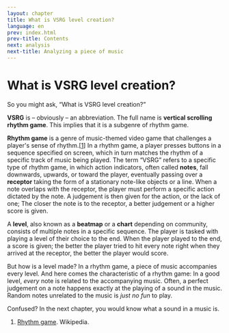 ```yaml
---
layout: chapter
title: What is VSRG level creation?
language: en
prev: index.html
prev-title: Contents
next: analysis
next-title: Analyzing a piece of music
---
```


# What is VSRG level creation?

So you might ask, &ldquo;What is VSRG level creation?&rdquo;

**VSRG** is &ndash; obviously &ndash; an abbreviation. The full name is
**vertical scrolling rhythm game**. This implies that it is a subgenre
of rhythm game.

**Rhythm game** is a genre of music-themed video game that challenges
a player's sense of rhythm.\[[1]\] In a rhythm game, a player presses
buttons in a sequence specified on screen, which in turn matches the
rhythm of a specific track of music being played. The term
&ldquo;VSRG&rdquo; refers to a specific type of rhythm game, in which
action indicators, often called **notes**, fall downwards, upwards,
or toward the player, eventually passing over a **receptor** taking the
form of a stationary note-like objects or a line. When a note overlaps
with the receptor, the player must perform a specific action dictated
by the note. A judgement is then given for the action, or the lack of
one; The closer the note is to the receptor, a better judgement or a
higher score is given.

A **level**, also known as a **beatmap** or a **chart** depending on
community, consists of multiple notes in a specific sequence. The
player is tasked with playing a level of their choice to the end. When
the player played to the end, a score is given; the better the player
tried to hit every note right when they arrived at the receptor, the
better the player would score.

But how is a level made? In a rhythm game, a piece of music accompanies
every level. And here comes the characteristic of a rhythm game: In a
good level, *every* note is related to the accompanying music. Often, a
perfect judgement on a note happens exactly at the playing of a sound
in the music. Random notes unrelated to the music is *just no fun* to
play.

Confused? In the next chapter, you would know what a sound in a music
is.

<div class="references" markdown="1">

1. [Rhythm game][1]. Wikipedia.

</div>

[1]: https://en.wikipedia.org/wiki/Rhythm_game
